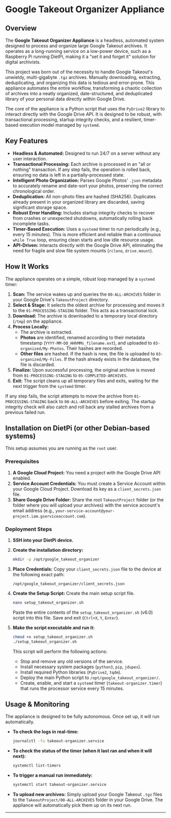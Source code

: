 # Google Takeout Organizer Appliance

## Overview

The **Google Takeout Organizer Appliance** is a headless, automated system designed to process and organize large Google Takeout archives. It operates as a long-running service on a low-power device, such as a Raspberry Pi running DietPi, making it a "set it and forget it" solution for digital archivists.

This project was born out of the necessity to handle Google Takeout's unwieldy, multi-gigabyte `.tgz` archives. Manually downloading, extracting, deduplicating, and organizing this data is tedious and error-prone. This appliance automates the entire workflow, transforming a chaotic collection of archives into a neatly organized, date-structured, and deduplicated library of your personal data directly within Google Drive.

The core of the appliance is a Python script that uses the `PyDrive2` library to interact directly with the Google Drive API. It is designed to be robust, with transactional processing, startup integrity checks, and a resilient, timer-based execution model managed by `systemd`.

## Key Features

-   **Headless & Automated:** Designed to run 24/7 on a server without any user interaction.
-   **Transactional Processing:** Each archive is processed in an "all or nothing" transaction. If any step fails, the operation is rolled back, ensuring no data is left in a partially-processed state.
-   **Intelligent Photo Organization:** Parses Google Photos' `.json` metadata to accurately rename and date-sort your photos, preserving the correct chronological order.
-   **Deduplication:** All non-photo files are hashed (SHA256). Duplicates already present in your organized library are discarded, saving significant storage space.
-   **Robust Error Handling:** Includes startup integrity checks to recover from crashes or unexpected shutdowns, automatically rolling back incomplete tasks.
-   **Timer-Based Execution:** Uses a `systemd` timer to run periodically (e.g., every 15 minutes). This is more efficient and reliable than a continuous `while True` loop, ensuring clean starts and low idle resource usage.
-   **API-Driven:** Interacts directly with the Google Drive API, eliminating the need for fragile and slow file system mounts (`rclone`, `drive.mount`).

## How It Works

The appliance operates on a simple, robust loop managed by a `systemd` timer:

1.  **Scan:** The service wakes up and queries the `00-ALL-ARCHIVES` folder in your Google Drive's `TakeoutProject` directory.
2.  **Select & Stage:** It selects the oldest archive for processing and moves it to the `01-PROCESSING-STAGING` folder. This acts as a transactional lock.
3.  **Download:** The archive is downloaded to a temporary local directory (`/tmp`) on the appliance.
4.  **Process Locally:**
    *   The archive is extracted.
    *   **Photos** are identified, renamed according to their metadata timestamp (`YYYY-MM-DD_HHhMMs_filename.ext`), and uploaded to `03-organized/My-Photos`. Their hashes are recorded.
    *   **Other files** are hashed. If the hash is new, the file is uploaded to `03-organized/My-Files`. If the hash already exists in the database, the file is discarded.
5.  **Finalize:** Upon successful processing, the original archive is moved from `01-PROCESSING-STAGING` to `05-COMPLETED-ARCHIVES`.
6.  **Exit:** The script cleans up all temporary files and exits, waiting for the next trigger from the `systemd` timer.

If any step fails, the script attempts to move the archive from `01-PROCESSING-STAGING` back to `00-ALL-ARCHIVES` before exiting. The startup integrity check will also catch and roll back any stalled archives from a previous failed run.

## Installation on DietPi (or other Debian-based systems)

This setup assumes you are running as the `root` user.

### Prerequisites

1.  **A Google Cloud Project:** You need a project with the Google Drive API enabled.
2.  **Service Account Credentials:** You must create a Service Account within your Google Cloud Project. Download its key as a `client_secrets.json` file.
3.  **Share Google Drive Folder:** Share the root `TakeoutProject` folder (or the folder where you will upload your archives) with the service account's email address (e.g., `your-service-account@your-project.iam.gserviceaccount.com`).

### Deployment Steps

1.  **SSH into your DietPi device.**

2.  **Create the installation directory:**
    ```bash
    mkdir -p /opt/google_takeout_organizer
    ```

3.  **Place Credentials:** Copy your `client_secrets.json` file to the device at the following exact path:
    ```
    /opt/google_takeout_organizer/client_secrets.json
    ```

4.  **Create the Setup Script:** Create the main setup script file.
    ```bash
    nano setup_takeout_organizer.sh
    ```
    Paste the entire contents of the `setup_takeout_organizer.sh` (v6.0) script into this file. Save and exit (`Ctrl+X`, `Y`, `Enter`).

5.  **Make the script executable and run it:**
    ```bash
    chmod +x setup_takeout_organizer.sh
    ./setup_takeout_organizer.sh
    ```
    This script will perform the following actions:
    *   Stop and remove any old versions of the service.
    *   Install necessary system packages (`python3`, `pip`, `jdupes`).
    *   Install required Python libraries (`PyDrive2`, `tqdm`).
    *   Deploy the main Python script to `/opt/google_takeout_organizer/`.
    *   Create, enable, and start a `systemd` timer (`takeout-organizer.timer`) that runs the processor service every 15 minutes.

## Usage & Monitoring

The appliance is designed to be fully autonomous. Once set up, it will run automatically.

*   **To check the logs in real-time:**
    ```bash
    journalctl -fu takeout-organizer.service
    ```

*   **To check the status of the timer (when it last ran and when it will next):**
    ```bash
    systemctl list-timers
    ```

*   **To trigger a manual run immediately:**
    ```bash
    systemctl start takeout-organizer.service
    ```

*   **To upload new archives:** Simply upload your Google Takeout `.tgz` files to the `TakeoutProject/00-ALL-ARCHIVES` folder in your Google Drive. The appliance will automatically pick them up on its next run.

---
